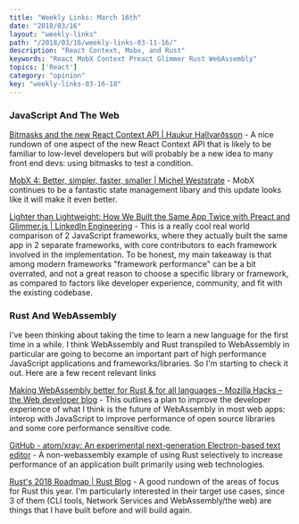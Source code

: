 ```yaml
---
title: "Weekly Links: March 16th"
date: "2018/03/16"
layout: "weekly-links"
path: "/2018/03/16/weekly-links-03-11-16/"
description: "React Context, Mobx, and Rust"
keywords: "React MobX Context Preact Glimmer Rust WebAssembly"
topics: ['React']
category: "opinion"
key: "weekly-links-03-16-18"
---
```



### JavaScript And The Web

[Bitmasks and the new React Context API | Haukur Hallvarðsson](https://hph.is/coding/bitmasks-react-context) - A nice rundown of one aspect of the new React Context API that is likely to be familiar to low-level developers but will probably be a new idea to many front end devs: using bitmasks to test a condition.

[MobX 4: Better, simpler, faster, smaller | Michel Weststrate](https://medium.com/@mweststrate/mobx-4-better-simpler-faster-smaller-c1fbc08008da) - MobX continues to be a fantastic state management libary and this update looks like it will make it even better.


[Lighter than Lightweight: How We Built the Same App Twice with Preact and Glimmer.js | LinkedIn Engineering](https://engineering.linkedin.com/blog/2018/03/how-we-built-the-same-app-twice-with-preact-and-glimmerjs) - This is a really cool real world comparison of 2 JavaScript frameworks, where they actually built the same app in 2 separate frameworks, with core contributors to each framework involved in the implementation.  To be honest, my main takeaway is that among modern frameworks "framework performance" can be a bit overrated, and not a great reason to choose a specific library or framework, as compared to factors like developer experience, community, and fit with the existing codebase.


### Rust And WebAssembly

I've been thinking about taking the time to learn a new language for the first time in a while.  I think WebAssembly and Rust transpiled to WebAssembly in particular are going to become an important part of high performance JavaScript applications and frameworks/libraries.  So I'm starting to check it out.  Here are a few  recent relevant links

[Making WebAssembly better for Rust & for all languages – Mozilla Hacks – the Web developer blog](https://hacks.mozilla.org/2018/03/making-webassembly-better-for-rust-for-all-languages/) - This outlines a plan to improve the developer experience of what I think is the future of WebAssembly in most web apps: interop with JavaScript to improve performance of open source libraries and some core performance sensitive code.

[GitHub - atom/xray: An experimental next-generation Electron-based text editor](https://github.com/atom/xray) - A non-webassembly example of using Rust selectively to increase performance of an application built primarily using web technologies.


[Rust's 2018 Roadmap | Rust Blog](https://blog.rust-lang.org/2018/03/12/roadmap.html) - A good rundown of the areas of focus for Rust this year.  I'm particularly interested in their target use cases, since 3 of them (CLI tools, Network Services and WebAssembly/the web) are things that I have built before and will build again.
